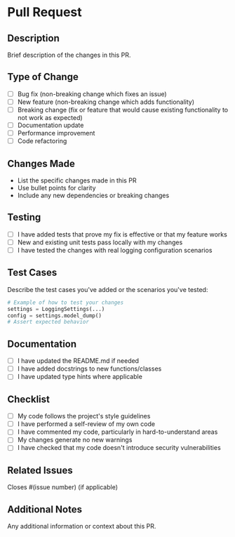 # Pull Request

## Description

Brief description of the changes in this PR.

## Type of Change

- [ ] Bug fix (non-breaking change which fixes an issue)
- [ ] New feature (non-breaking change which adds functionality)
- [ ] Breaking change (fix or feature that would cause existing functionality to not work as expected)
- [ ] Documentation update
- [ ] Performance improvement
- [ ] Code refactoring

## Changes Made

- List the specific changes made in this PR
- Use bullet points for clarity
- Include any new dependencies or breaking changes

## Testing

- [ ] I have added tests that prove my fix is effective or that my feature works
- [ ] New and existing unit tests pass locally with my changes
- [ ] I have tested the changes with real logging configuration scenarios

## Test Cases

Describe the test cases you've added or the scenarios you've tested:

```python
# Example of how to test your changes
settings = LoggingSettings(...)
config = settings.model_dump()
# Assert expected behavior
```

## Documentation

- [ ] I have updated the README.md if needed
- [ ] I have added docstrings to new functions/classes
- [ ] I have updated type hints where applicable

## Checklist

- [ ] My code follows the project's style guidelines
- [ ] I have performed a self-review of my own code
- [ ] I have commented my code, particularly in hard-to-understand areas
- [ ] My changes generate no new warnings
- [ ] I have checked that my code doesn't introduce security vulnerabilities

## Related Issues

Closes #(issue number) (if applicable)

## Additional Notes

Any additional information or context about this PR.
